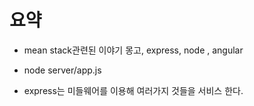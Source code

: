 # 요약

* mean stack관련된 이야기
몽고, express, node , angular

* node server/app.js
* express는 미들웨어를 이용해 여러가지 것들을 서비스 한다.